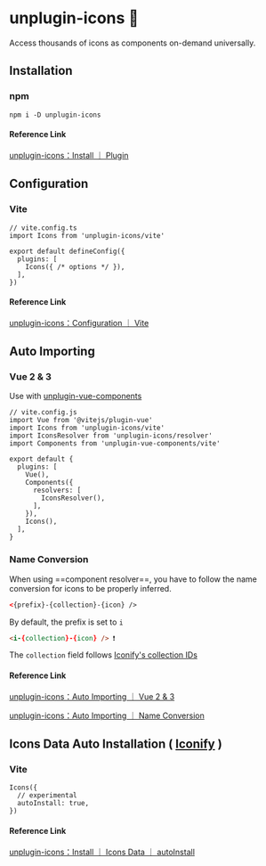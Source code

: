 # unplugin-icons 🧩

Access thousands of icons as components on-demand universally.

## Installation

### npm

```SH
npm i -D unplugin-icons
```

#### Reference Link

[unplugin-icons：Install ｜ Plugin](https://github.com/unplugin/unplugin-icons?tab=readme-ov-file#plugin)

## Configuration

### Vite

```JS
// vite.config.ts
import Icons from 'unplugin-icons/vite'

export default defineConfig({
  plugins: [
    Icons({ /* options */ }),
  ],
})
```

#### Reference Link

[unplugin-icons：Configuration ｜ Vite](https://github.com/unplugin/unplugin-icons?tab=readme-ov-file#plugin)

## Auto Importing

### Vue 2 & 3

Use with [unplugin-vue-components](https://github.com/antfu/unplugin-vue-components)

```JS
// vite.config.js
import Vue from '@vitejs/plugin-vue'
import Icons from 'unplugin-icons/vite'
import IconsResolver from 'unplugin-icons/resolver'
import Components from 'unplugin-vue-components/vite'

export default {
  plugins: [
    Vue(),
    Components({
      resolvers: [
        IconsResolver(),
      ],
    }),
    Icons(),
  ],
}
```

### Name Conversion

When using ==component resolver==, you have to follow the name conversion for icons to be properly inferred.

```HTML
<{prefix}-{collection}-{icon} />
```

By default, the prefix is set to `i`

```HTML
<i-{collection}-{icon} /> ❗️
```

The `collection` field follows [Iconify's collection IDs](https://icon-sets.iconify.design/)

#### Reference Link

[unplugin-icons：Auto Importing ｜ Vue 2 & 3](https://github.com/unplugin/unplugin-icons?tab=readme-ov-file#auto-importing)

[unplugin-icons：Auto Importing ｜ Name Conversion](https://github.com/unplugin/unplugin-icons?tab=readme-ov-file#name-conversion)

## Icons Data Auto Installation ( [Iconify](https://iconify.design/) )

### Vite

```JS
Icons({
  // experimental
  autoInstall: true,
})
```

#### Reference Link

[unplugin-icons：Install ｜ Icons Data ｜ autoInstall
](https://github.com/unplugin/unplugin-icons?tab=readme-ov-file#icons-data)
